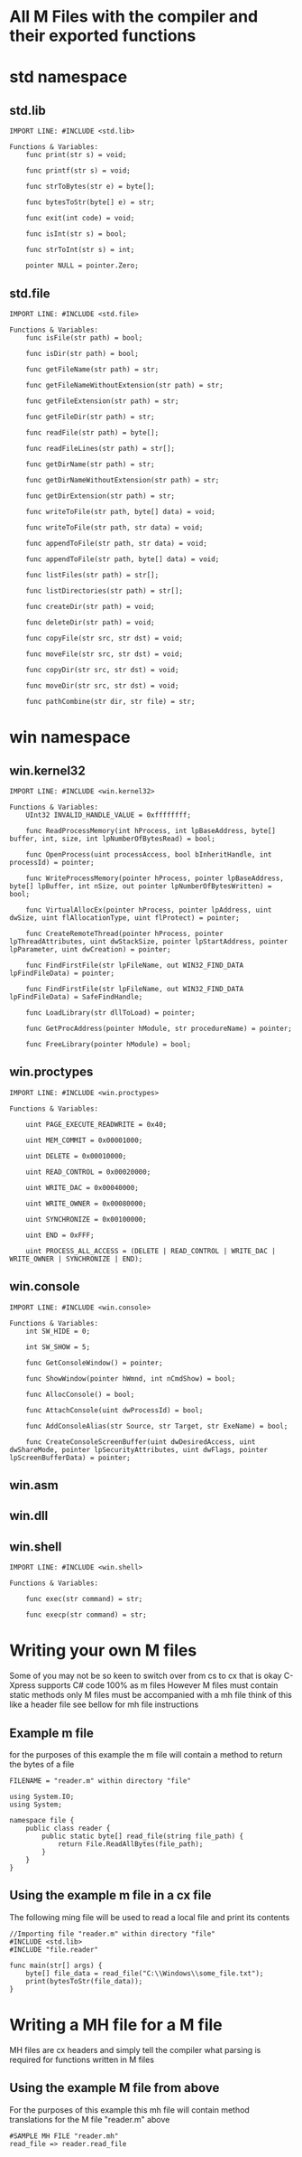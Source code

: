 # All M Files with the compiler and their exported functions

# std namespace
## std.lib
    IMPORT LINE: #INCLUDE <std.lib>

    Functions & Variables:
        func print(str s) = void;

        func printf(str s) = void;

        func strToBytes(str e) = byte[];

        func bytesToStr(byte[] e) = str;

        func exit(int code) = void;

        func isInt(str s) = bool;

        func strToInt(str s) = int;

        pointer NULL = pointer.Zero;

## std.file
    IMPORT LINE: #INCLUDE <std.file>

    Functions & Variables:
        func isFile(str path) = bool;

        func isDir(str path) = bool;

        func getFileName(str path) = str;

        func getFileNameWithoutExtension(str path) = str;

        func getFileExtension(str path) = str;

        func getFileDir(str path) = str;

        func readFile(str path) = byte[];

        func readFileLines(str path) = str[];

        func getDirName(str path) = str;

        func getDirNameWithoutExtension(str path) = str;

        func getDirExtension(str path) = str;

        func writeToFile(str path, byte[] data) = void;

        func writeToFile(str path, str data) = void;

        func appendToFile(str path, str data) = void;

        func appendToFile(str path, byte[] data) = void;

        func listFiles(str path) = str[];

        func listDirectories(str path) = str[];

        func createDir(str path) = void;

        func deleteDir(str path) = void;

        func copyFile(str src, str dst) = void;

        func moveFile(str src, str dst) = void;

        func copyDir(str src, str dst) = void;

        func moveDir(str src, str dst) = void;

        func pathCombine(str dir, str file) = str;


# win namespace
## win.kernel32
    IMPORT LINE: #INCLUDE <win.kernel32>

    Functions & Variables:
        UInt32 INVALID_HANDLE_VALUE = 0xffffffff;

        func ReadProcessMemory(int hProcess, int lpBaseAddress, byte[] buffer, int, size, int lpNumberOfBytesRead) = bool;

        func OpenProcess(uint processAccess, bool bInheritHandle, int processId) = pointer;

        func WriteProcessMemory(pointer hProcess, pointer lpBaseAddress, byte[] lpBuffer, int nSize, out pointer lpNumberOfBytesWritten) = bool;

        func VirtualAllocEx(pointer hProcess, pointer lpAddress, uint dwSize, uint flAllocationType, uint flProtect) = pointer;

        func CreateRemoteThread(pointer hProcess, pointer lpThreadAttributes, uint dwStackSize, pointer lpStartAddress, pointer lpParameter, uint dwCreation) = pointer;

        func FindFirstFile(str lpFileName, out WIN32_FIND_DATA lpFindFileData) = pointer;

        func FindFirstFile(str lpFileName, out WIN32_FIND_DATA lpFindFileData) = SafeFindHandle;

        func LoadLibrary(str dllToLoad) = pointer;

        func GetProcAddress(pointer hModule, str procedureName) = pointer;

        func FreeLibrary(pointer hModule) = bool;

## win.proctypes
    IMPORT LINE: #INCLUDE <win.proctypes>

    Functions & Variables:

        uint PAGE_EXECUTE_READWRITE = 0x40;

        uint MEM_COMMIT = 0x00001000;

        uint DELETE = 0x00010000;

        uint READ_CONTROL = 0x00020000;

        uint WRITE_DAC = 0x00040000;

        uint WRITE_OWNER = 0x00080000;

        uint SYNCHRONIZE = 0x00100000;
        
        uint END = 0xFFF;

        uint PROCESS_ALL_ACCESS = (DELETE | READ_CONTROL | WRITE_DAC | WRITE_OWNER | SYNCHRONIZE | END);

## win.console
    IMPORT LINE: #INCLUDE <win.console>

    Functions & Variables:
        int SW_HIDE = 0;

        int SW_SHOW = 5;

        func GetConsoleWindow() = pointer;

        func ShowWindow(pointer hWmnd, int nCmdShow) = bool;

        func AllocConsole() = bool;

        func AttachConsole(uint dwProcessId) = bool;

        func AddConsoleAlias(str Source, str Target, str ExeName) = bool;

        func CreateConsoleScreenBuffer(uint dwDesiredAccess, uint dwShareMode, pointer lpSecurityAttributes, uint dwFlags, pointer lpScreenBufferData) = pointer;


        

## win.asm

## win.dll

## win.shell
    IMPORT LINE: #INCLUDE <win.shell>

    Functions & Variables:

        func exec(str command) = str;

        func execp(str command) = str;

# Writing your own M files
Some of you may not be so keen to switch over from cs to cx
that is okay C-Xpress supports C# code 100% as m files
However M files must contain static methods only
M files must be accompanied with a mh file think of this like a header file see bellow for mh file instructions

## Example m file
for the purposes of this example the m file will contain a method to return the bytes of a file

    FILENAME = "reader.m" within directory "file"

    using System.IO;
    using System;

    namespace file {
        public class reader {
            public static byte[] read_file(string file_path) {
                return File.ReadAllBytes(file_path);
            }
        }
    }

## Using the example m file in a cx file
The following ming file will be used to read a local file and print its contents

    //Importing file "reader.m" within directory "file"
    #INCLUDE <std.lib>
    #INCLUDE "file.reader"

    func main(str[] args) {
        byte[] file_data = read_file("C:\\Windows\\some_file.txt");
        print(bytesToStr(file_data));
    }

# Writing a MH file for a M file
MH files are cx headers and simply tell the compiler what parsing is required for functions written in M files

## Using the example M file from above
For the purposes of this example this mh file will contain method translations for the M file "reader.m" above

    #SAMPLE MH FILE "reader.mh"
    read_file => reader.read_file
